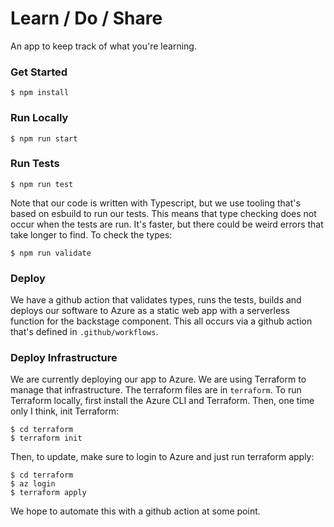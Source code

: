 # Learn / Do / Share

An app to keep track of what you're learning.


### Get Started

```
$ npm install
```


### Run Locally

```
$ npm run start
```


### Run Tests

```
$ npm run test
```

Note that our code is written with Typescript, but we use tooling that's based on
esbuild to run our tests. This means that type checking does not occur when the
tests are run. It's faster, but there could be weird errors that take longer to
find. To check the types:

```
$ npm run validate
```


### Deploy

We have a github action that validates types, runs the tests, builds and deploys
our software to Azure as a static web app with a serverless function for the backstage
component. This all occurs via a github action that's defined in `.github/workflows`.


### Deploy Infrastructure

We are currently deploying our app to Azure. We are using Terraform to manage that
infrastructure. The terraform files are in `terraform`. To run Terraform locally,
first install the Azure CLI and Terraform. Then, one time only I think, init Terraform:

```
$ cd terraform
$ terraform init
```

Then, to update, make sure to login to Azure and just run terraform apply:

```
$ cd terraform
$ az login
$ terraform apply
```

We hope to automate this with a github action at some point.